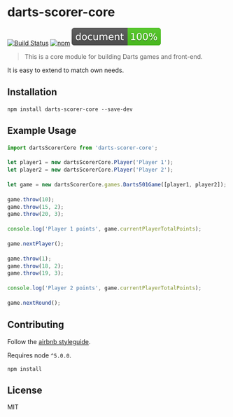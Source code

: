 # darts-scorer-core

[![Build Status](https://travis-ci.org/bogwro/darts-scorer-core.svg?branch=master)](https://travis-ci.org/bogwro/darts-scorer-core)
[![npm](https://img.shields.io/npm/v/darts-scorer-core.svg)](https://www.npmjs.com/package/darts-scorer-core)
![Documentation Coverage](./dist/docs/badge.svg)

> This is a core module for building Darts games and front-end.

It is easy to extend to match own needs.

## Installation

```
npm install darts-scorer-core --save-dev
```

## Example Usage

````javascript
import dartsScorerCore from 'darts-scorer-core';

let player1 = new dartsScorerCore.Player('Player 1');
let player2 = new dartsScorerCore.Player('Player 2');

let game = new dartsScorerCore.games.Darts501Game([player1, player2]);

game.throw(10);
game.throw(15, 2);
game.throw(20, 3);

console.log('Player 1 points', game.currentPlayerTotalPoints);

game.nextPlayer();

game.throw(1);
game.throw(18, 2);
game.throw(19, 3);

console.log('Player 2 points', game.currentPlayerTotalPoints);

game.nextRound();

````

## Contributing

Follow the [airbnb styleguide](https://github.com/airbnb/javascript#ecmascript-6-styles).

Requires node `^5.0.0`.

```
npm install 
```

## License

MIT